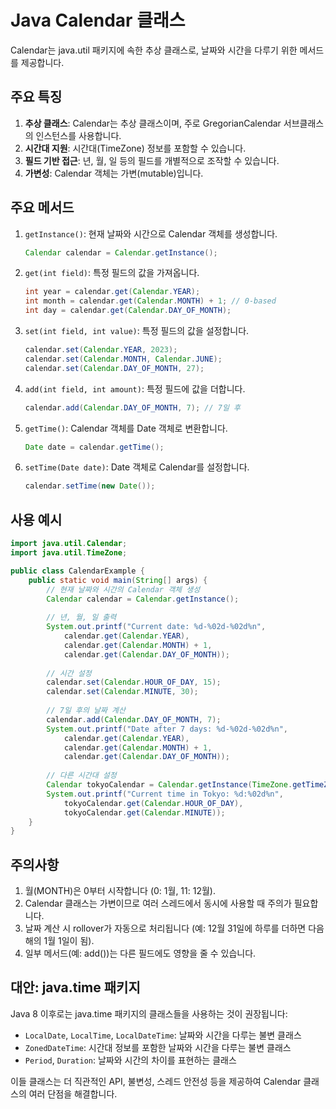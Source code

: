# Java Calendar 클래스

Calendar는 java.util 패키지에 속한 추상 클래스로, 날짜와 시간을 다루기 위한 메서드를 제공합니다.

## 주요 특징

1. **추상 클래스**: Calendar는 추상 클래스이며, 주로 GregorianCalendar 서브클래스의 인스턴스를 사용합니다.
2. **시간대 지원**: 시간대(TimeZone) 정보를 포함할 수 있습니다.
3. **필드 기반 접근**: 년, 월, 일 등의 필드를 개별적으로 조작할 수 있습니다.
4. **가변성**: Calendar 객체는 가변(mutable)입니다.

## 주요 메서드

1. `getInstance()`: 현재 날짜와 시간으로 Calendar 객체를 생성합니다.

   ```java
   Calendar calendar = Calendar.getInstance();
   ```

2. `get(int field)`: 특정 필드의 값을 가져옵니다.

   ```java
   int year = calendar.get(Calendar.YEAR);
   int month = calendar.get(Calendar.MONTH) + 1; // 0-based
   int day = calendar.get(Calendar.DAY_OF_MONTH);
   ```

3. `set(int field, int value)`: 특정 필드의 값을 설정합니다.

   ```java
   calendar.set(Calendar.YEAR, 2023);
   calendar.set(Calendar.MONTH, Calendar.JUNE);
   calendar.set(Calendar.DAY_OF_MONTH, 27);
   ```

4. `add(int field, int amount)`: 특정 필드에 값을 더합니다.

   ```java
   calendar.add(Calendar.DAY_OF_MONTH, 7); // 7일 후
   ```

5. `getTime()`: Calendar 객체를 Date 객체로 변환합니다.

   ```java
   Date date = calendar.getTime();
   ```

6. `setTime(Date date)`: Date 객체로 Calendar를 설정합니다.

   ```java
   calendar.setTime(new Date());
   ```

## 사용 예시

```java
import java.util.Calendar;
import java.util.TimeZone;

public class CalendarExample {
    public static void main(String[] args) {
        // 현재 날짜와 시간의 Calendar 객체 생성
        Calendar calendar = Calendar.getInstance();
        
        // 년, 월, 일 출력
        System.out.printf("Current date: %d-%02d-%02d%n",
            calendar.get(Calendar.YEAR),
            calendar.get(Calendar.MONTH) + 1,
            calendar.get(Calendar.DAY_OF_MONTH));
        
        // 시간 설정
        calendar.set(Calendar.HOUR_OF_DAY, 15);
        calendar.set(Calendar.MINUTE, 30);
        
        // 7일 후의 날짜 계산
        calendar.add(Calendar.DAY_OF_MONTH, 7);
        System.out.printf("Date after 7 days: %d-%02d-%02d%n",
            calendar.get(Calendar.YEAR),
            calendar.get(Calendar.MONTH) + 1,
            calendar.get(Calendar.DAY_OF_MONTH));
        
        // 다른 시간대 설정
        Calendar tokyoCalendar = Calendar.getInstance(TimeZone.getTimeZone("Asia/Tokyo"));
        System.out.printf("Current time in Tokyo: %d:%02d%n",
            tokyoCalendar.get(Calendar.HOUR_OF_DAY),
            tokyoCalendar.get(Calendar.MINUTE));
    }
}
```

## 주의사항

1. 월(MONTH)은 0부터 시작합니다 (0: 1월, 11: 12월).
2. Calendar 클래스는 가변이므로 여러 스레드에서 동시에 사용할 때 주의가 필요합니다.
3. 날짜 계산 시 rollover가 자동으로 처리됩니다 (예: 12월 31일에 하루를 더하면 다음 해의 1월 1일이 됨).
4. 일부 메서드(예: add())는 다른 필드에도 영향을 줄 수 있습니다.

## 대안: java.time 패키지

Java 8 이후로는 java.time 패키지의 클래스들을 사용하는 것이 권장됩니다:

- `LocalDate`, `LocalTime`, `LocalDateTime`: 날짜와 시간을 다루는 불변 클래스
- `ZonedDateTime`: 시간대 정보를 포함한 날짜와 시간을 다루는 불변 클래스
- `Period`, `Duration`: 날짜와 시간의 차이를 표현하는 클래스

이들 클래스는 더 직관적인 API, 불변성, 스레드 안전성 등을 제공하여 Calendar 클래스의 여러 단점을 해결합니다.
